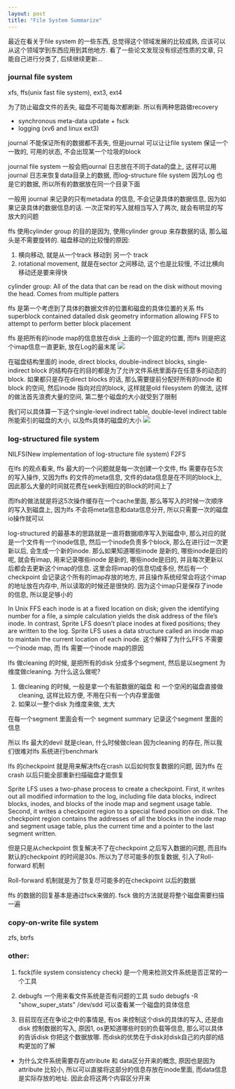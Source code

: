 ```yaml
---
layout: post
title: "File System Summarize"
---
```


最近在看关于file system 的一些东西, 总觉得这个领域发展的比较成熟, 应该可以从这个领域学到东西应用到其他地方. 看了一些论文发现没有综述性质的文章, 只能自己进行分类了, 后续继续更新...

### journal file system

xfs, ffs(unix fast file system), ext3, ext4

为了防止磁盘文件的丢失, 磁盘不可能每次都刷新. 所以有两种思路做recovery

* synchronous meta-data update + fsck
* logging (xv6 and linux ext3)

journal 不能保证所有的数据都不丢失, 但是journal 可以让让file system 保证一个一致的, 可用的状态, 不会出现某一个垃圾的block

journal file system 一般会把journal 日志放在不同于data的盘上, 这样可以用journal 日志来恢复data目录上的数据, 而log-structure file system 因为Log 也是它的数据, 所以所有的数据放在同一个目录下面

一般用 journal 来记录的只有metadata 的信息, 不会记录具体的数据信息, 因为如果记录具体的数据信息的话. 一次正常的写入就相当写入了两次, 就会有明显的写放大的问题

ffs
使用cylinder group 的目的是因为, 使用cylinder group 来存数据的话, 那么磁头是不需要旋转的.
磁盘移动的比较慢的原因:
1. 横向移动, 就是从一个track 移动到 另一个 track
2. rotational movement, 就是在sector 之间移动, 这个也是比较慢, 不过比横向移动还是要来得快

cylinder group: All of the data that can be read on the disk without moving the head. Comes from multiple patters

ffs 是第一个考虑到了具体的数据文件的位置和磁盘的具体位置的关系
ffs superblock contained datailed disk geometry information allowing FFS to attempt to perform better block placement

ffs 是把所有的inode map的信息放在disk 上面的一个固定的位置, 而lfs 则是把这个imap信息一直更新, 放在Log的最末尾
![](http://i.imgur.com/KbfeHJD.png)



在磁盘结构里面的 inode, direct blocks, double-indirect blocks, single-indirect block 的结构存在的目的都是为了允许文件系统里面存在任意多的动态的block. 如果都只是存在direct blocks 的话, 那么需要提前分配好所有的inode 和 block 的空间, 然后inode 指向对应的block, 这样就是old filesystem 的做法, 这样的做法首先浪费大量的空间, 第二整个磁盘的大小就受到了限制

我们可以具体算一下这个single-level indirect table, double-level indirect table 所能索引的磁盘的大小, 以及ffs具体的磁盘的大小
![](http://i.imgur.com/i0ZllJp.png)

### log-structured file system

NILFS(New implementation of log-structure file system)
F2FS

在lfs 的观点看来, ffs 最大的一个问题就是每一次创建一个文件, ffs 需要存在5次的写入操作, 又因为ffs 的文件的meta信息, 文件的data信息是在不同的block上, 因此那么大量的时间就花费在seek到相应的Block的时间上了

而lfs的做法就是将这5次操作缓存在一个cache里面, 那么等写入的时候一次顺序的写入到磁盘上, 因为lfs 不会将meta信息和data信息分开, 所以只需要一次的磁盘io操作就可以

log-structured 的最基本的思路就是一直将数据顺序写入到磁盘中, 那么对应的就是一个文件有一个inode信息, 然后一个inode负责多个block, 那么在进行过一次更新以后, 会生成一个新的inode. 那么如果知道哪些inode 是新的, 哪些inode是旧的呢, 就会有imap, 用来记录哪些inode 是新的, 哪些inode是旧的, 并且每次更新以后都会去更新这个imap的信息. 这里会将imap的信息切成多份, 然后有一个checkpoint 会记录这个所有的imap存放的地方, 并且操作系统经常会将这个imap的地址放在内存中, 所以读取的时候还是很快的. 因为这个imap只是保存了inode的信息, 所以是足够小的

In Unix FFS each inode is at a fixed location on disk; given the identifying number for a file, a simple calculation yields the disk address of the file’s inode. In contrast, Sprite LFS doesn’t place inodes at fixed positions; they are written to the log. Sprite LFS uses a data structure called an inode map to maintain the current location of each inode.
这个解释了为什么FFS 不需要一个inode map, 而 lfs 需要一个inode map的原因

lfs 做cleaning 的时候, 是把所有的disk 分成多个segment, 然后是以segment 为维度做cleaning. 为什么这么做呢?
1. 做cleaning 的时候, 一般是拿一个有脏数据的磁盘 和 一个空闲的磁盘直接做cleaning, 这样比较方便, 不用在只有一个内存里面做
2. 如果以一整个disk 为维度来做, 太大

在每一个segment 里面会有一个 segment summary 记录这个segment 里面的信息

所以 lfs 最大的devil 就是clean, 什么时候做clean
因为cleaning 的存在, 所以我们很难对lfs 系统进行benchmark

lfs 的checkpoint 就是用来解决ffs在crash 以后如何恢复数据的问题, 因为ffs 在crash 以后只能全部重新扫描磁盘才能恢复

Sprite LFS uses a two-phase process to create a checkpoint. First, it writes out all modified information to the log, including file data blocks, indirect blocks, inodes, and blocks of the inode map and segment usage table. Second, it writes a checkpoint region to a special fixed position on disk. The checkpoint region contains the addresses of all the blocks in the inode map and segment usage table, plus the current time and a pointer to the last segment written.

但是只是从checkpoint 恢复解决不了在checkpoint 之后写入数据的问题, 而且lfs 默认的checkpoint 的时间是30s. 所以为了尽可能多的恢复数据, 引入了Roll-forward 机制

Roll-forward 机制就是为了恢复尽可能多的在checkpoint 以后的数据

ffs 的数据的回复基本是通过fsck来做的. fsck 做的方法就是将整个磁盘需要扫描一遍

### copy-on-write file system
zfs, btrfs

### other:

1. fsck(file system consistency check) 是一个用来检测文件系统是否正常的一个工具

2. debugfs 一个用来看文件系统是否有问题的工具
sudo debugfs -R "show_super_stats" /dev/sdd
可以查看某一个磁盘的具体信息

3. 目前现在还在争论之中的事情是, 有os 来控制这个disk的具体的写入, 还是由disk 控制数据的写入, 原因1, os更知道哪些时刻的负载等信息, 那么可以具体的告诉disk 你把这个数据放哪. 而disk的优势在于disk对disk自己的内部的结构更加的了解

- 为什么文件系统需要存在attribute 和 data区分开来的概念, 原因也是因为 attribute 比较小, 所以可以直接将这部分的信息存放在inode里面, 而data信息是实际存放的地址. 因此会将这两个内容区分开来

